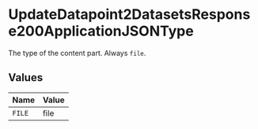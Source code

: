 # UpdateDatapoint2DatasetsResponse200ApplicationJSONType

The type of the content part. Always `file`.


## Values

| Name   | Value  |
| ------ | ------ |
| `FILE` | file   |